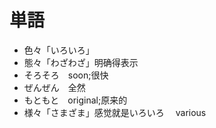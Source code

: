 # 単語

- 色々「いろいろ」
- 態々「わざわざ」明确得表示
- そろそろ　soon;很快
- ぜんぜん　全然
- もともと　original;原来的
- 様々「さまざま」感觉就是いろいろ　 various

